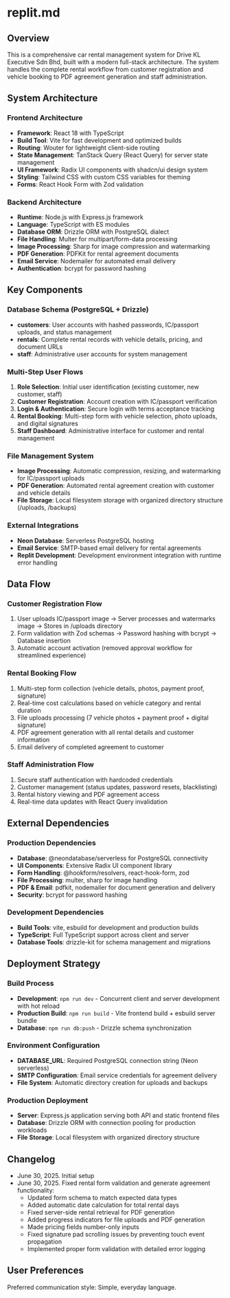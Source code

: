 # replit.md

## Overview
This is a comprehensive car rental management system for Drive KL Executive Sdn Bhd, built with a modern full-stack architecture. The system handles the complete rental workflow from customer registration and vehicle booking to PDF agreement generation and staff administration.

## System Architecture

### Frontend Architecture
- **Framework**: React 18 with TypeScript
- **Build Tool**: Vite for fast development and optimized builds
- **Routing**: Wouter for lightweight client-side routing
- **State Management**: TanStack Query (React Query) for server state management
- **UI Framework**: Radix UI components with shadcn/ui design system
- **Styling**: Tailwind CSS with custom CSS variables for theming
- **Forms**: React Hook Form with Zod validation

### Backend Architecture
- **Runtime**: Node.js with Express.js framework
- **Language**: TypeScript with ES modules
- **Database ORM**: Drizzle ORM with PostgreSQL dialect
- **File Handling**: Multer for multipart/form-data processing
- **Image Processing**: Sharp for image compression and watermarking
- **PDF Generation**: PDFKit for rental agreement documents
- **Email Service**: Nodemailer for automated email delivery
- **Authentication**: bcrypt for password hashing

## Key Components

### Database Schema (PostgreSQL + Drizzle)
- **customers**: User accounts with hashed passwords, IC/passport uploads, and status management
- **rentals**: Complete rental records with vehicle details, pricing, and document URLs
- **staff**: Administrative user accounts for system management

### Multi-Step User Flows
1. **Role Selection**: Initial user identification (existing customer, new customer, staff)
2. **Customer Registration**: Account creation with IC/passport verification
3. **Login & Authentication**: Secure login with terms acceptance tracking
4. **Rental Booking**: Multi-step form with vehicle selection, photo uploads, and digital signatures
5. **Staff Dashboard**: Administrative interface for customer and rental management

### File Management System
- **Image Processing**: Automatic compression, resizing, and watermarking for IC/passport uploads
- **PDF Generation**: Automated rental agreement creation with customer and vehicle details
- **File Storage**: Local filesystem storage with organized directory structure (/uploads, /backups)

### External Integrations
- **Neon Database**: Serverless PostgreSQL hosting
- **Email Service**: SMTP-based email delivery for rental agreements
- **Replit Development**: Development environment integration with runtime error handling

## Data Flow

### Customer Registration Flow
1. User uploads IC/passport image → Server processes and watermarks image → Stores in /uploads directory
2. Form validation with Zod schemas → Password hashing with bcrypt → Database insertion
3. Automatic account activation (removed approval workflow for streamlined experience)

### Rental Booking Flow
1. Multi-step form collection (vehicle details, photos, payment proof, signature)
2. Real-time cost calculations based on vehicle category and rental duration
3. File uploads processing (7 vehicle photos + payment proof + digital signature)
4. PDF agreement generation with all rental details and customer information
5. Email delivery of completed agreement to customer

### Staff Administration Flow
1. Secure staff authentication with hardcoded credentials
2. Customer management (status updates, password resets, blacklisting)
3. Rental history viewing and PDF agreement access
4. Real-time data updates with React Query invalidation

## External Dependencies

### Production Dependencies
- **Database**: @neondatabase/serverless for PostgreSQL connectivity
- **UI Components**: Extensive Radix UI component library
- **Form Handling**: @hookform/resolvers, react-hook-form, zod
- **File Processing**: multer, sharp for image handling
- **PDF & Email**: pdfkit, nodemailer for document generation and delivery
- **Security**: bcrypt for password hashing

### Development Dependencies
- **Build Tools**: vite, esbuild for development and production builds
- **TypeScript**: Full TypeScript support across client and server
- **Database Tools**: drizzle-kit for schema management and migrations

## Deployment Strategy

### Build Process
- **Development**: `npm run dev` - Concurrent client and server development with hot reload
- **Production Build**: `npm run build` - Vite frontend build + esbuild server bundle
- **Database**: `npm run db:push` - Drizzle schema synchronization

### Environment Configuration
- **DATABASE_URL**: Required PostgreSQL connection string (Neon serverless)
- **SMTP Configuration**: Email service credentials for agreement delivery
- **File System**: Automatic directory creation for uploads and backups

### Production Deployment
- **Server**: Express.js application serving both API and static frontend files
- **Database**: Drizzle ORM with connection pooling for production workloads
- **File Storage**: Local filesystem with organized directory structure

## Changelog
- June 30, 2025. Initial setup
- June 30, 2025. Fixed rental form validation and generate agreement functionality:
  - Updated form schema to match expected data types
  - Added automatic date calculation for total rental days
  - Fixed server-side rental retrieval for PDF generation
  - Added progress indicators for file uploads and PDF generation
  - Made pricing fields number-only inputs
  - Fixed signature pad scrolling issues by preventing touch event propagation
  - Implemented proper form validation with detailed error logging

## User Preferences
Preferred communication style: Simple, everyday language.